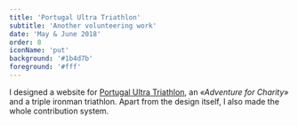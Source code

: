 ```yaml
---
title: 'Portugal Ultra Triathlon'
subtitle: 'Another volunteering work'
date: 'May & June 2018'
order: 8
iconName: 'put'
background: '#1b4d7b'
foreground: '#fff'
---
```


I designed a website for [Portugal Ultra Triathlon](https://portugalultratriathlon.com/), an _«Adventure for Charity»_ and a triple ironman triathlon. Apart from the design itself, I also made the whole contribution system.
